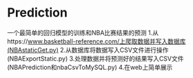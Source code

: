 # Prediction
一个最简单的回归模型的训练和NBA比赛结果的预测
1.从https://www.basketball-reference.com/上爬取数据并写入数据库(NBAstaticGet.py)
2.从数据库将数据写入CSV文件进行操作(NBAExportStatic.py)
3.处理数据并将预测好的结果写入CSV文件(NBAPrediction和nbaCsvToMySQL.py)
4.在web上简单展示
